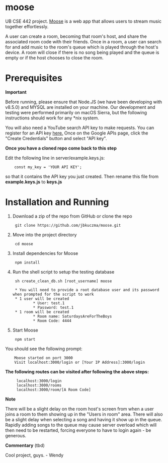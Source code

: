 # moose
UB CSE 442 project. [Moose](moosemusic.net/) is a web app that allows users to stream music together effortlessly.

A user can create a room, becoming that room's host, and share the associated room code with their friends. Once in a room, a user can search for and add music to the room's queue which is played through the host's device. A room will close if there is no song being played and the queue is empty or if the host chooses to close the room. 

# Prerequisites
**Important**

Before running, please ensure that Node.JS (we have been developing with v8.5.0) and MYSQL are installed on your machine. Our development and testing were performed primarily on macOS Sierra, but the following instructions should work for any *nix system.

You will also need a YouTube search API key to make requests. You can register for an API key [here.](https://console.developers.google.com/apis/credentials) Once on the Google APIs page, click the "Create Credentials" button and select "API key". 

**Once you have a cloned repo come back to this step** 

Edit the following line in server/example.keys.js:

        const my_key = 'YOUR API KEY';

so that it contains the API key you just created. Then rename this file from **example.keys.js** to **keys.js**

# Installation and Running
1) Download a zip of the repo from GitHub or clone the repo

        git clone https://github.com/jbkuczma/moose.git

2) Move into the project directory

        cd moose

3) Install dependencies for Moose

        npm install

4) Run the shell script to setup the testing database

        sh create_clean_db.sh [root_username] moose

        * You will need to provide a root database user and its password when prompted for the script to work
        * 1 user will be created
                * User: test.1
                * Password: test.1
        * 1 room will be created
                * Room name: SaturdaysAreForTheBoys
                * Room Code: 4444  

5) Start Moose

        npm start

You should see the following prompt:

        Moose started on port 3000
        Visit localhost:3000/login or [Your IP Address]:3000/login

**The following routes can be visited after following the above steps:**

         localhost:3000/login
         localhost:3000/rooms
         localhost:3000/room/[A Room Code]

**Note**

There will be a slight delay on the room host's screen from when a user joins a room to them showing up in the "Users in room" area. There will also be a slight delay when selecting a song and having it show up in the queue. Rapidly adding songs to the queue may cause server overload which will then need to be restarted, forcing everyone to have to login again - be generous.

**Commentary** (tbd)

Cool project, guys. - Wendy
